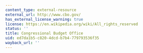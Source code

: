 ```yaml
---
content_type: external-resource
external_url: http://www.cbo.gov/
has_external_license_warning: true
license: https://en.wikipedia.org/wiki/All_rights_reserved
status: ''
title: Congressional Budget Office
uid: ed7da1b5-c820-4dcd-b7b4-779793536f35
wayback_url: ''
---
```

